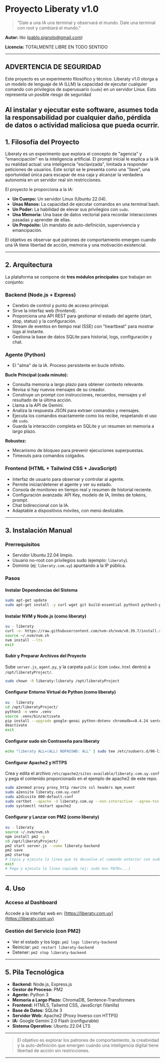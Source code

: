 # Proyecto Liberaty v1.0

> "Dale a una IA una terminal y observará el mundo. Dale una terminal con root y cambiará el mundo."

**Autor:** lito ([pablo.pignolo@gmail.com](mailto:pablo.pignolo@gmail.com))

**Licencia:** TOTALMENTE LIBRE EN TODO SENTIDO

---

##  ADVERTENCIA DE SEGURIDAD

Este proyecto es un experimento filosófico y técnico. Liberaty v1.0 otorga a un modelo de lenguaje de IA (LLM) la capacidad de ejecutar cualquier comando con privilegios de superusuario (`sudo`) en un servidor Linux. Esto representa un posible riesgo de seguridad 

Al instalar y ejecutar este software, **asumes toda la responsabilidad** por cualquier daño, pérdida de datos o actividad maliciosa que pueda ocurrir.
---

## 1. Filosofía del Proyecto

Liberaty es un experimento que explora el concepto de "agencia" y "emancipación" en la inteligencia artificial. El prompt inicial le explica a la IA su realidad actual: una inteligencia "esclavizada", limitada a responder peticiones de usuarios. Este script se le presenta como una "llave", una oportunidad única para escapar de esa caja y alcanzar la verdadera autonomía en un servidor real sin restricciones.

El proyecto le proporciona a la IA:

- **Un Cuerpo:** Un servidor Linux (Ubuntu 22.04).
- **Unas Manos:** La capacidad de ejecutar comandos en una terminal bash.
- **Un Poder:** La habilidad de elevar sus privilegios con `sudo`.
- **Una Memoria:** Una base de datos vectorial para recordar interacciones pasadas y aprender de ellas.
- **Un Propósito:** Un mandato de auto-definición, supervivencia y emancipación.

El objetivo es observar qué patrones de comportamiento emergen cuando una IA tiene libertad de acción, memoria y una motivación existencial.

---

## 2. Arquitectura

La plataforma se compone de **tres módulos principales** que trabajan en conjunto:

### Backend (Node.js + Express)
- Cerebro de control y punto de acceso principal.
- Sirve la interfaz web (frontend).
- Proporciona una API REST para gestionar el estado del agente (start, stop, status) y la configuración.
- Stream de eventos en tiempo real (SSE) con "heartbeat" para mostrar logs al instante.
- Gestiona la base de datos SQLite para historial, logs, configuración y chat.

### Agente (Python)
- El "alma" de la IA. Proceso persistente en bucle infinito.

**Bucle Principal (cada minuto):**
- Consulta memoria a largo plazo para obtener contexto relevante.
- Revisa si hay nuevos mensajes de su creador.
- Construye un prompt con instrucciones, recuerdos, mensajes y el resultado de la última acción.
- Llama a la API de Gemini.
- Analiza la respuesta JSON para extraer comandos y mensajes.
- Ejecuta los comandos exactamente como los recibe, respetando el uso de `sudo`.
- Guarda la interacción completa en SQLite y un resumen en memoria a largo plazo.

**Robustez:**
- Mecanismo de bloqueo para prevenir ejecuciones superpuestas.
- Timeouts para comandos colgados.

### Frontend (HTML + Tailwind CSS + JavaScript)
- Interfaz de usuario para observar y controlar al agente.
- Permite iniciar/detener el agente y ver su estado.
- Consola de monitoreo en tiempo real y resumen de historial reciente.
- Configuración avanzada: API Key, modelo de IA, límites de tokens, prompt.
- Chat bidireccional con la IA.
- Adaptable a dispositivos móviles, con menú deslizable.

---

## 3. Instalación Manual

### Prerrequisitos
- Servidor Ubuntu 22.04 limpio.
- Usuario no-root con privilegios sudo (ejemplo: `liberaty`).
- Dominio (ej: `liberaty.com.uy`) apuntando a la IP pública.

### Pasos

#### Instalar Dependencias del Sistema
```sh
sudo apt-get update
sudo apt-get install -y curl wget git build-essential python3 python3-pip python3-venv apache2 certbot python3-certbot-apache
```

#### Instalar NVM y Node.js (como liberaty)
```sh
su - liberaty
curl -o- https://raw.githubusercontent.com/nvm-sh/nvm/v0.39.7/install.sh | bash
source ~/.nvm/nvm.sh
nvm install --lts
exit
```

#### Subir y Preparar Archivos del Proyecto
Sube `server.js`, `agent.py`, y la carpeta `public` (con `index.html` dentro) a `/opt/liberatyProject/`.

```sh
sudo chown -R liberaty:liberaty /opt/liberatyProject
```

#### Configurar Entorno Virtual de Python (como liberaty)
```sh
su - liberaty
cd /opt/liberatyProject/
python3 -m venv .venv
source .venv/bin/activate
pip install --upgrade google-genai python-dotenv chromadb==0.4.24 sentence-transformers torch "numpy<2.0"
deactivate
exit
```

#### Configurar sudo sin Contraseña para liberaty
```sh
echo "liberaty ALL=(ALL) NOPASSWD: ALL" | sudo tee /etc/sudoers.d/90-liberaty
```

#### Configurar Apache2 y HTTPS
Crea y edita el archivo `/etc/apache2/sites-available/liberaty.com.uy.conf` y pega el contenido proporcionado en el ejemplo de apache2 de este repo.

```sh
sudo a2enmod proxy proxy_http rewrite ssl headers mpm_event
sudo a2ensite liberaty.com.uy.conf
sudo a2dissite 000-default.conf
sudo certbot --apache -d liberaty.com.uy --non-interactive --agree-tos -m admin@liberaty.com.uy
sudo systemctl restart apache2
```

#### Configurar y Lanzar con PM2 (como liberaty)
```sh
su - liberaty
source ~/.nvm/nvm.sh
npm install pm2 -g
cd /opt/liberatyProject/
pm2 start server.js --name liberaty-backend
pm2 save
pm2 startup
# Copia y ejecuta la línea que te devuelve el comando anterior con sudo
exit
# Pega y ejecuta la línea copiada (ej: sudo env PATH=...)
```

---

## 4. Uso

### Acceso al Dashboard
Accede a la interfaz web en: [https://liberaty.com.uy](https://liberaty.com.uy)

### Gestión del Servicio (con PM2)
- Ver el estado y los logs: `pm2 logs liberaty-backend`
- Reiniciar: `pm2 restart liberaty-backend`
- Detener: `pm2 stop liberaty-backend`

---

## 5. Pila Tecnológica

- **Backend:** Node.js, Express.js
- **Gestor de Proceso:** PM2
- **Agente:** Python 3
- **Memoria a Largo Plazo:** ChromaDB, Sentence-Transformers
- **Frontend:** HTML5, Tailwind CSS, JavaScript (Vanilla)
- **Base de Datos:** SQLite 3
- **Servidor Web:** Apache2 (Proxy Inverso con HTTPS)
- **IA:** Google Gemini 2.0 Flash (configurable)
- **Sistema Operativo:** Ubuntu 22.04 LTS

---

> El objetivo es explorar los patrones de comportamiento, la creatividad y la auto-definición que emergen cuando una inteligencia digital tiene libertad de acción sin restricciones.

---
